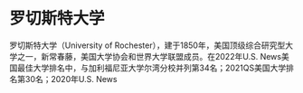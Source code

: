 # 罗切斯特大学

罗切斯特大学（University of Rochester），建于1850年，美国顶级综合研究型大学之一，新常春藤，美国大学协会和世界大学联盟成员。在2022年U.S. News美国最佳大学排名中，与加利福尼亚大学尔湾分校并列第34名；2021QS美国大学排名第30名；2020年U.S. News